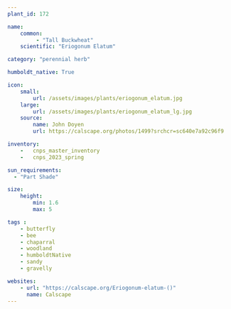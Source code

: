 ```yaml
---
plant_id: 172 

name: 
    common: 
         - "Tall Buckwheat"  
    scientific: "Eriogonum Elatum"     

category: "perennial herb"

humboldt_native: True

icon: 
    small: 
        url: /assets/images/plants/eriogonum_elatum.jpg 
    large: 
        url: /assets/images/plants/eriogonum_elatum_lg.jpg 
    source: 
        name: John Doyen 
        url: https://calscape.org/photos/1499?srchcr=sc640e7a92c96f9 

inventory: 
    -   cnps_master_inventory
    -   cnps_2023_spring

sun_requirements:
  - "Part Shade"

size:
    height: 
        min: 1.6 
        max: 5

tags :
    - butterfly
    - bee
    - chaparral
    - woodland
    - humboldtNative
    - sandy
    - gravelly

websites:
    - url: "https://calscape.org/Eriogonum-elatum-()"
      name: Calscape
---
```

